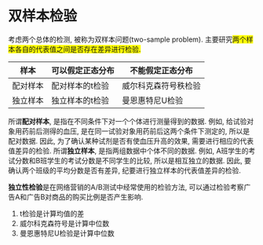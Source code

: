# 双样本检验

考虑两个总体的检测, 被称为双样本问题(two-sample problem). 主要研究<font style="background: yellow">两个样本各自的代表值之间是否存在差异进行检验.</font>

样本|可以假定正态分布|不能假定正态分布
--|--|--
配对样本|配对样本的t检验|威尔科克森符号秩检验
独立样本|独立样本的t检验|曼恩惠特尼U检验

所谓**配对样本**, 是指在不同条件下对一个个体进行测量得到的数据. 例如, 给试验对象用药前后测得的血压, 是在同一试验对象用药前后这两个条件下测定的, 所以是配对数据. 因此, 为了确认某种试剂是否有使血压升高的效果, 需要进行相应的代表值差异的检验.
所谓**独立样本**, 是指两组数据中个体不同的数据. 例如, A班学生的考试分数和B班学生的考试分数是不同学生的比较, 所以是相互独立的数据. 因此, 要确认两个班级的平均分数是否有差异, 纪要进行独立样本的代表值差异的检验.

**独立性检验**是在网络营销的A/B测试中经常使用的检验方法, 可以通过检验考察广告A和广告B对商品的购买比例是否产生影响.

1. t检验是计算均值的差
2. 威尔科克森符号是计算中位数
3. 曼恩惠特尼U检验是计算中位数